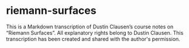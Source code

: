 # riemann-surfaces
This is a Markdown transcription of Dustin Clausen’s course notes on “Riemann Surfaces”. All explanatory rights belong to Dustin Clausen. This transcription has been created and shared with the author's permission. 
